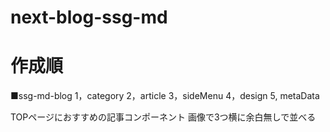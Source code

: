 # next-blog-ssg-md

# 作成順



■ssg-md-blog
1，category
2，article
3，sideMenu
4，design
5, metaData

TOPページにおすすめの記事コンポーネント
画像で3つ横に余白無しで並べる













